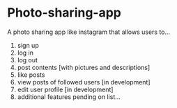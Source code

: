 # Photo-sharing-app
A photo sharing app like instagram that allows users to...
  1. sign up
  2. log in
  3. log out
  4. post contents [with pictures and descriptions]
  5. like posts
  6. view posts of followed users [in development]
  7. edit user profile [in development]
  8. additional features pending on list...
